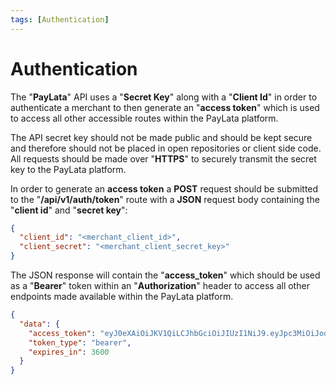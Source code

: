 ```yaml
---
tags: [Authentication]
---
```


# Authentication

The "**PayLata**" API uses a "**Secret Key**" along with a "**Client Id**" in order to authenticate a merchant to then generate an "**access token**" which is used to access all other accessible routes within the PayLata platform.

The API secret key should not be made public and should be kept secure and therefore should not be placed in open repositories or client side code. All requests should be made over "**HTTPS**" to securely transmit the secret key to the PayLata platform.

In order to generate an **access token** a **POST** request should be submitted to the "**/api/v1/auth/token**" route with a **JSON** request body containing the "**client id**" and "**secret key**":

```json
{
  "client_id": "<merchant_client_id>",
  "client_secret": "<merchant_client_secret_key>"
}
```

The JSON response will contain the "**access_token**" which should be used as a "**Bearer**" token within an "**Authorization**" header to access all other endpoints made available within the PayLata platform.

```json
{
  "data": {
    "access_token": "eyJ0eXAiOiJKV1QiLCJhbGciOiJIUzI1NiJ9.eyJpc3MiOiJodHRwczpcL1wvcGF5bGF0YS5jb21cL2FwaVwvdjFcL2F1dGkhjfgdjhfcjhfcdkjufkhcL3Rva2VuIiwiaWF0IjoxNTc1MDA1NjYzLCJleHAiOjE1NzUwMDkyNjMsIm5iZiI6MTU3NTAwNTY2MywianRpIjoiWkRYQWhYZGRnYXRVVkl1dSIsInN1YiI6NCwikhfdcHJ2IjoiMjNiZDVjODkkjgdfku0OWY2MDBhZGIzOWU3MDFjNDAwODcyZGI3YTU5NzZmNyIsIm1lcmNoYW50X2lkIjo1LCJ1c2VyX2lkIjo0fQ.Uy9arGnRI8JrH1VpqGxDuYTZSx3fINe9NhAs-BR7E9I",
    "token_type": "bearer",
    "expires_in": 3600
  }
}
```
